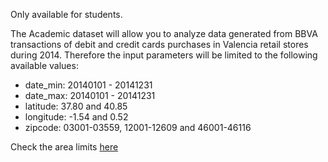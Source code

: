 Only available for students.

The Academic dataset will allow you to analyze data generated from BBVA transactions of debit and credit cards purchases in Valencia retail stores during 2014. Therefore the input parameters will be limited to the following available values:    

- date_min: 20140101 - 20141231
- date_max: 20140101 - 20141231
- latitude: 37.80 and 40.85
- longitude: -1.54 and 0.52
- zipcode: 03001-03559, 12001-12609 and 46001-46116

Check the area limits [here](https://mapsengine.google.com/map/u/0/edit?hl=es&hl=es&mid=z3jXIjSHNeX0.kVWz2ZdSlXkc)
